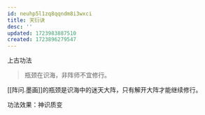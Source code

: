 ```yaml
---
id: neuhp5l1zq8qqndm8i3wxci
title: 天衍诀
desc: ''
updated: 1723983887510
created: 1723896279547
---
```


上古功法

> 瓶颈在识海，非阵师不宜修行。

[[阵问.墨画]]的瓶颈是识海中的迷天大阵，只有解开大阵才能继续修行。

功法效果：神识质变
